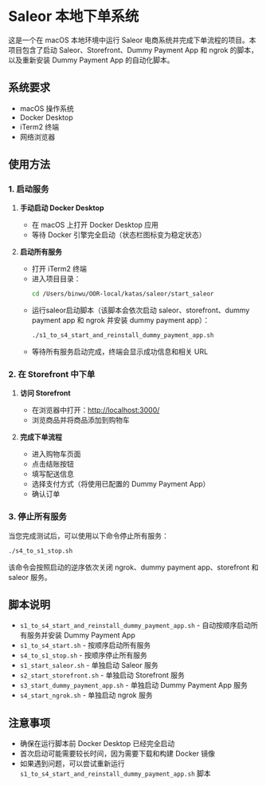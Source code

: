 # Saleor 本地下单系统

这是一个在 macOS 本地环境中运行 Saleor 电商系统并完成下单流程的项目。本项目包含了启动 Saleor、Storefront、Dummy Payment App 和 ngrok 的脚本，以及重新安装 Dummy Payment App 的自动化脚本。

## 系统要求

- macOS 操作系统
- Docker Desktop
- iTerm2 终端
- 网络浏览器

## 使用方法

### 1. 启动服务

1. **手动启动 Docker Desktop**
   - 在 macOS 上打开 Docker Desktop 应用
   - 等待 Docker 引擎完全启动（状态栏图标变为稳定状态）

2. **启动所有服务**
   - 打开 iTerm2 终端
   - 进入项目目录：
     ```bash
     cd /Users/binwu/OOR-local/katas/saleor/start_saleor
     ```
   - 运行saleor启动脚本（该脚本会依次启动 saleor、storefront、dummy payment app 和 ngrok 并安装 dummy payment app）：
     ```bash
     ./s1_to_s4_start_and_reinstall_dummy_payment_app.sh
     ```
   - 等待所有服务启动完成，终端会显示成功信息和相关 URL

### 2. 在 Storefront 中下单

1. **访问 Storefront**
   - 在浏览器中打开：[http://localhost:3000/](http://localhost:3000/)
   - 浏览商品并将商品添加到购物车

2. **完成下单流程**
   - 进入购物车页面
   - 点击结账按钮
   - 填写配送信息
   - 选择支付方式（将使用已配置的 Dummy Payment App）
   - 确认订单

### 3. 停止所有服务

当您完成测试后，可以使用以下命令停止所有服务：

```bash
./s4_to_s1_stop.sh
```

该命令会按照启动的逆序依次关闭 ngrok、dummy payment app、storefront 和 saleor 服务。

## 脚本说明

- `s1_to_s4_start_and_reinstall_dummy_payment_app.sh` - 自动按顺序启动所有服务并安装 Dummy Payment App
- `s1_to_s4_start.sh` - 按顺序启动所有服务
- `s4_to_s1_stop.sh` - 按顺序停止所有服务
- `s1_start_saleor.sh` - 单独启动 Saleor 服务
- `s2_start_storefront.sh` - 单独启动 Storefront 服务
- `s3_start_dummy_payment_app.sh` - 单独启动 Dummy Payment App 服务
- `s4_start_ngrok.sh` - 单独启动 ngrok 服务

## 注意事项

- 确保在运行脚本前 Docker Desktop 已经完全启动
- 首次启动可能需要较长时间，因为需要下载和构建 Docker 镜像
- 如果遇到问题，可以尝试重新运行 `s1_to_s4_start_and_reinstall_dummy_payment_app.sh` 脚本
